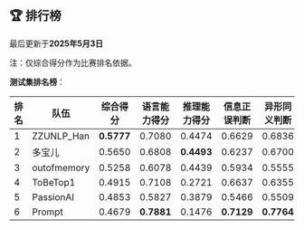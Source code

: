 
<br/>

## 🏆 排行榜

<p class="text-center">最后更新于<strong>2025年5月3日</strong></p>

<p>注：仅综合得分作为比赛排名依据。</p>

**测试集排名榜**：

| 排名 | 队伍     | 综合得分  | 语言能力得分  | 推理能力得分  | 信息正误判断 | 异形同义判断 | 参照实体判断 | 中文方位推理 | 英文方位推理 |
| ---- | -------- | ------ | ------ | ------ | ------- | ------- | ------- | ------- | ------- |
| 1    | ZZUNLP_Han | **0.5777** | 0.7080 | 0.4474 | 0.6629 | 0.6836 | 0.7777 | 0.4446 | **0.4503** |
| 2    | 多宝儿 | 0.5650 | 0.6808 | **0.4493** | 0.6237 | 0.6700 | 0.7487 | 0.4520 | 0.4466 |
| 3    | outofmemory | 0.5258 | 0.6078 | 0.4439 | 0.5934 | 0.5555 | 0.6744 | **0.7560** | 0.1317 |
| 4    | ToBeTop1 | 0.4915 | 0.7108 | 0.2721 | 0.6637 | 0.6355 | 0.8332 | 0.2957 | 0.2486 |
| 5    | PassionAI | 0.4853 | 0.5827 | 0.3879 | 0.5466 | 0.5509 | 0.6506 | 0.3569 | 0.4189 |
| 6    | Prompt | 0.4679 | **0.7881** | 0.1476 | **0.7129** | **0.7764** | **0.8752** | 0.1980 | 0.0971 |

<br/>
